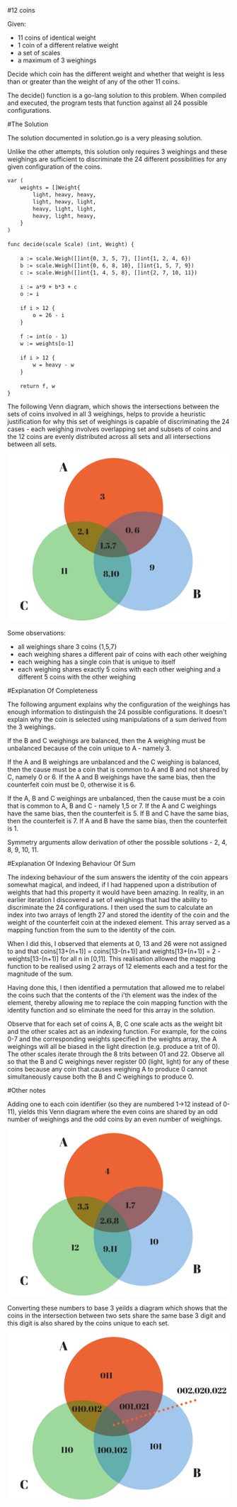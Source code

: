 #12 coins

Given:

* 11 coins of identical weight
* 1 coin of a different relative weight
* a set of scales
* a maximum of 3 weighings

Decide which coin has the different weight and whether that weight is less than or greater than the weight
of any of the other 11 coins.

The decide() function is a go-lang solution to this problem. When compiled and executed, the program tests
that function against all 24 possible configurations.

#The Solution

The solution documented in solution.go is a very pleasing solution.

Unlike the other attempts, this solution only requires 3 weighings and these weighings are sufficient to discriminate the 24 different possibilities for any given configuration of the coins.

    var (
        weights = []Weight{
            light, heavy, heavy,
            light, heavy, light,
            heavy, light, light,
            heavy, light, heavy,
        }
    )

    func decide(scale Scale) (int, Weight) {

        a := scale.Weigh([]int{0, 3, 5, 7}, []int{1, 2, 4, 6})
        b := scale.Weigh([]int{0, 6, 8, 10}, []int{1, 5, 7, 9})
        c := scale.Weigh([]int{1, 4, 5, 8}, []int{2, 7, 10, 11})

        i := a*9 + b*3 + c
        o := i

        if i > 12 {
            o = 26 - i
        }

        f := int(o - 1)
        w := weights[o-1]

        if i > 12 {
            w = heavy - w
        }

        return f, w
    }

The following Venn diagram, which shows the intersections between the sets of coins involved in all 3 weighings, helps to provide a heuristic justification for why this set of weighings is capable of discriminating the 24 cases - each weighing involves overlapping
set and subsets of coins and the 12 coins are evenly distributed across all sets and all intersections between all sets.

<img src="venn.png"/>

Some observations:

- all weighings share 3 coins {1,5,7}
- each weighing shares a different pair of coins with each other weighing
- each weighing has a single coin that is unique to itself
- each weighing shares exactly 5 coins with each other weighing and a different 5 coins with the other weighing

#Explanation Of Completeness

The following argument explains why the configuration of the weighings has enough information to distinguish the 24 possible configurations. It doesn't explain why the coin is selected using manipulations of a sum derived from the 3 weighings.

If the B and C weighings are balanced, then the A weighing must be unbalanced because of the coin unique to A - namely 3.

If the A and B weighings are unbalanced and the C weighing is balanced, then the cause must be a coin that is common to A and B and not shared by C, namely 0 or 6. If the A and B weighings have the same bias, then the counterfeit coin must be 0, otherwise it is 6.

If the A, B and C weighings are unbalanced, then the cause must be a coin that is common to A, B and C - namely 1,5 or 7. If the A and C weighings have the same bias, then the counterfeit is 5. If B and C have the same bias, then the counterfeit is 7. If A and B have the same bias, then the counterfeit is 1.

Symmetry arguments allow derivation of other the possible solutions - 2, 4, 8, 9, 10, 11.

#Explanation Of Indexing Behaviour Of Sum

The indexing behaviour of the sum answers the identity of the coin appears somewhat magical, and indeed, if I had happened upon a distribution of weights that had this property it would have been amazing. In reality, in an earlier iteration I discovered a
set of weighings that had the ability to discriminate the 24 configurations. I then used the sum to calculate an index into
two arrays of length 27 and stored the identity of the coin and the weight of the counterfeit coin at the indexed element. This array served as a mapping function from the sum to the identity of the coin.

When I did this, I observed that elements at 0, 13 and 26 were not assigned to and that coins[13+(n+1)] = coins[13-(n+1)]
and weights[13+(n+1)] = 2 - weights[13-(n+1)] for all n in [0,11]. This realisation allowed the mapping function to be realised using 2 arrays of 12 elements each and a test for the magnitude of the sum.

Having done this, I then identified a permutation that allowed me to relabel the coins such that the contents of the i'th element was the index of the element, thereby allowing me to replace the coin mapping function with the identity function and so eliminate the need for this array in the solution.

Observe that for each set of coins A, B, C one scale acts as the weight bit and the other scales act as an indexing function. For example, for the coins 0-7 and the corresponding weights specified in the weights array, the A weighings will all be biased
in the light direction (e.g. produce a trit of 0). The other scales iterate through the 8 trits between 01 and 22. Observe all so that
the B and C weighings never register 00 (light, light) for any of these coins because any coin that causes weighing A to produce 0
cannot simultaneously cause both the B and C weighings to produce 0.

#Other notes

Adding one to each coin identifier (so they are numbered 1->12 instead of 0-11), yields this Venn diagram where the even coins are shared
by an odd number of weighings and the odd coins by an even number of weighings.

<img src="venn-1-based.png">

Converting these numbers to base 3 yeilds a diagram which shows that the coins in the intersection between two sets share the same base 3 digit and this digit is also shared by the coins unique to each set.

<img src="venn-base-3.png">


